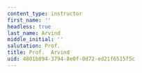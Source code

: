 ```yaml
---
content_type: instructor
first_name: ''
headless: true
last_name: Arvind
middle_initial: ''
salutation: Prof.
title: Prof.  Arvind
uid: 4801b894-3794-8e0f-0d72-ed21f6515f5c
---
```

